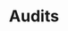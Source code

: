 ---
layout: page
title: Audits
slug: audits
summary: |
  One of the most valuable initial services we provide new partners is a technical audit. We've seen most every hack and know what to look for. Often clients feel in the dark. With relatively little time, we can get clients back in the know, on track to make the improvements they seek, and empowered to use their own site in more powerful ways.
icon: "fa-check-square-o"
weight: 10

---